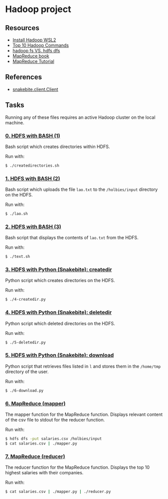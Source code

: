 # Hadoop project

## Resources

* [Install Hadoop WSL2](https://tecadmin.net/install-hadoop-on-ubuntu-20-04/ "Install Hadoop WSL2")
* [Top 10 Hadoop Commands](https://data-flair.training/blogs/top-hadoop-hdfs-commands-tutorial/ "Top 10 Hadoop Commands")
* [hadoop fs VS. hdfs dfs](https://intellipaat.com/community/42860/hadoop-fs-or-hdfs-dfs-and-whats-the-difference#:~:text=There%20IS%20a%20difference%20between,on%20external%20platforms%20as%20well. "hadoop fs VS. hdfs dfs")
* [MapReduce book](http://lintool.github.io/MapReduceAlgorithms/ed1n/MapReduce-algorithms.pdf "MapReduce book")
* [MapReduce Tutorial](https://www.softwaretestinghelp.com/hadoop-mapreduce-tutorial/ "MapReduce Tutorial")

## References

* [snakebite.client.Client](https://snakebite.readthedocs.io/en/latest/client.html "snakebite.client.Client")

## Tasks

Running any of these files requires an active Hadoop cluster on the local machine.

### [0. HDFS with BASH (1)](https://github.com/kyle-gross/holbertonschool-hadoop/blob/master/hadoop_project/createdirectores.sh "0. HDFS with BASH (1)")

Bash script which creates directories within HDFS.

Run with:

```bash
$ ./createdirectories.sh
```

### [1. HDFS with BASH (2)](https://github.com/kyle-gross/holbertonschool-hadoop/blob/master/hadoop_project/lao.sh "1. HDFS with BASH (2)")

Bash script which uploads the file `lao.txt` to the `/holbies/input` directory on the HDFS.

Run with:

```bash
$ ./lao.sh
```

### [2. HDFS with BASH (3)](https://github.com/kyle-gross/holbertonschool-hadoop/blob/master/hadoop_project/text.sh "2. HDFS with BASH (3)")

Bash script that displays the contents of `lao.txt` from the HDFS.

Run with:

```bash
$ ./text.sh
```

### [3. HDFS with Python (Snakebite): createdir](https://github.com/kyle-gross/holbertonschool-hadoop/blob/master/hadoop_project/4-createdir.py "3. HDFS with Python (Snakebite): createdir")

Python script which creates directories on the HDFS.

Run with:

```bash
$ ./4-createdir.py
```

### [4. HDFS with Python (Snakebite): deletedir](https://github.com/kyle-gross/holbertonschool-hadoop/blob/master/hadoop_project/5-deletedir.py "4. HDFS with Python (Snakebite): deletedir")

Python script which deleted directories on the HDFS.

Run with:

```bash
$ ./5-deletedir.py
```

### [5. HDFS with Python (Snakebite): download](https://github.com/kyle-gross/holbertonschool-hadoop/blob/master/hadoop_project/6-download.py "5. HDFS with Python (Snakebite): download")

Python script that retrieves files listed in `l` and stores them in the `/home/tmp` directory of the user.

Run with:

```bash
$ ./6-download.py
```

### [6. MapReduce (mapper)](https://github.com/kyle-gross/holbertonschool-hadoop/blob/master/hadoop_project/mapper.py "6. MapReduce (mapper)")

The mapper function for the MapReduce function. Displays relevant content of the csv file to stdout for the reducer function.

Run with:

```bash
$ hdfs dfs -put salaries.csv /holbies/input
$ cat salaries.csv | ./mapper.py
```

### [7. MapReduce (reducer)](https://github.com/kyle-gross/holbertonschool-hadoop/blob/master/hadoop_project/reducer.py "7. MapReduce (reducer)")

The reducer function for the MapReduce function. Displays the top 10 highest salaries with their companies.

Run with:

```bash
$ cat salaries.csv | ./mapper.py | ./reducer.py
```
